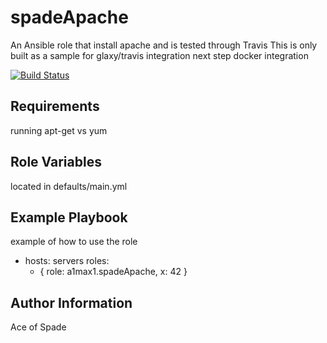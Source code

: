 spadeApache
===========

An Ansible role that install apache and is tested through Travis
This is only built as a sample for glaxy/travis integration
next step docker integration

[![Build Status](https://travis-ci.org/a1max1/spadeApache.svg?branch=master)](https://travis-ci.org/a1max1/spadeApache)

Requirements
------------

running apt-get vs yum

Role Variables
--------------

located in defaults/main.yml

Example Playbook
----------------

example of how to use the role
  - hosts: servers
    roles:
      - { role: a1max1.spadeApache, x: 42 }

Author Information
------------------
Ace of Spade

